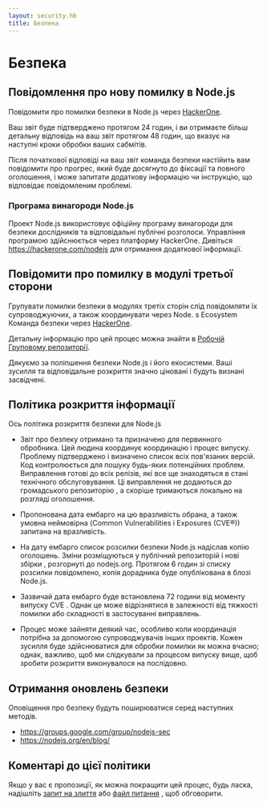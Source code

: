```yaml
---
layout: security.hb
title: Безпека
---
```


# Безпека

## Повідомлення про нову помилку в Node.js

Повідомити про помилки безпеки в Node.js через [HackerOne](https://hackerone.com/nodejs).

Ваш звіт буде підтверджено протягом 24 годин, і ви отримаєте більш детальну відповідь на ваш звіт протягом 48 годин, що вказує на наступні кроки обробки ваших сабмітів.

Після початкової відповіді на ваш звіт команда безпеки настійить вам повідомити про прогрес, який буде досягнуто до фіксації та повного оголошення, і може запитати додаткову інформацію чи інструкцію, що відповідає повідомленим проблемі.

### Програма винагороди Node.js

Проект Node.js використовує офіційну програму винагороди для безпеки дослідників та відповідальні публічні розголоси. Управління програмою здійснюється через платформу HackerOne. Дивіться <https://hackerone.com/nodejs> для отримання додаткової інформації.

## Повідомити про помилку в модулі третьої сторони

Групувати помилки безпеки в модулях третіх сторін слід повідомляти їх супроводжуючих, а також координувати через Node. s Ecosystem Команда безпеки через [HackerOne](https://hackerone.com/nodejs-ecosystem).

Детальну інформацію про цей процес можна знайти в [Робочій Груповому репозиторії](https://github.com/nodejs/security-wg/blob/master/processes/third_party_vuln_process.md).

Дякуємо за поліпшення безпеки Node.js і його екосистеми. Ваші зусилля та відповідальне розкриття значно ціновані і будуть визнані засвідчені.

## Політика розкриття інформації

Ось політика розкриття безпеки для Node.js

* Звіт про безпеку отримано та призначено для первинного обробника. Цей людина координує координацію і процес випуску. Проблему підтверджено і визначено список всіх пов'язаних версій. Код контролюється для пошуку будь-яких потенційних проблем. Виправлення готові до всіх релізів, які все ще знаходяться в стані технічного обслуговування. Ці виправлення не додаються до громадського репозиторію , а скоріше тримаються локально на розгляді оголошення.

* Пропонована дата ембарго на цю вразливість обрана, а також умовна неймовірна (Common Vulnerabilities і Exposures (CVE®)) запитана на вразливість.

* На дату ембарго список розсилки безпеки Node.js надіслав копію оголошень. Зміни розміщуються у публічний репозиторій і нові збірки , розгорнуті до nodejs.org. Протягом 6 годин зі списку розсилки повідомлено, копія дорадника буде опублікована в блозі Node.js.

* Зазвичай дата ембарго буде встановлена 72 години від моменту випуску CVE . Однак це може відрізнятися в залежності від тяжкості помилки або складності в застосуванні виправлень.

* Процес може зайняти деякий час, особливо коли координація потрібна за допомогою супроводжувачів інших проектів. Кожен зусилля буде здійснюватися для обробки помилки як можна вчасно; однак, важливо, щоб ми слідкували за процесом випуску вище, щоб зробити розкриття виконувалося на послідовно.

## Отримання оновлень безпеки

Оповіщення про безпеку будуть поширюватися серед наступних методів.

* <https://groups.google.com/group/nodejs-sec>
* <https://nodejs.org/en/blog/>

## Коментарі до цієї політики

Якщо у вас є пропозиції, як можна покращити цей процес, будь ласка, надішліть [запит на злиття](https://github.com/nodejs/nodejs.org) або [файл питання](https://github.com/nodejs/security-wg/issues/new) , щоб обговорити.
